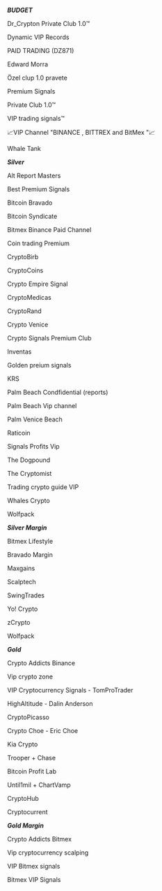 ***BUDGET***

Dr_Crypton Private Club 1.0™

Dynamic VIP Records

PAID TRADING (DZ871)

Edward Morra

Özel clup 1.0 pravete

Premium Signals

Private Club 1.0™

VIP trading signals™

📈VIP Channel "BINANCE , BITTREX and BitMex "📈

Whale Tank



***Silver***

Alt Report Masters

Best Premium Signals

Bitcoin Bravado

Bitcoin Syndicate

Bitmex Binance Paid Channel

Coin trading Premium

CryptoBirb

CryptoCoins

Crypto Empire Signal

CryptoMedicas

CryptoRand

Crypto Venice

Crypto Signals Premium Club

Inventas

Golden preium signals

KRS

Palm Beach Condfidential (reports)

Palm Beach Vip channel

Palm Venice Beach

Raticoin

Signals Profits Vip

The Dogpound

The Cryptomist

Trading crypto guide VIP

Whales Crypto

Wolfpack



***Silver Margin***

Bitmex Lifestyle

Bravado Margin

Maxgains

Scalptech

SwingTrades

Yo! Crypto

zCrypto

Wolfpack



***Gold***

Crypto Addicts Binance

Vip crypto zone

VIP Cryptocurrency Signals - TomProTrader

HighAltitude - Dalin Anderson

CryptoPicasso

Crypto Choe - Eric Choe

Kia Crypto

Trooper + Chase

Bitcoin Profit Lab

Until1mil + ChartVamp

CryptoHub

Cryptocurrent



***Gold Margin***

Crypto Addicts Bitmex

Vip cryptocurrency scalping

VIP Bitmex signals

Bitmex VIP Signals